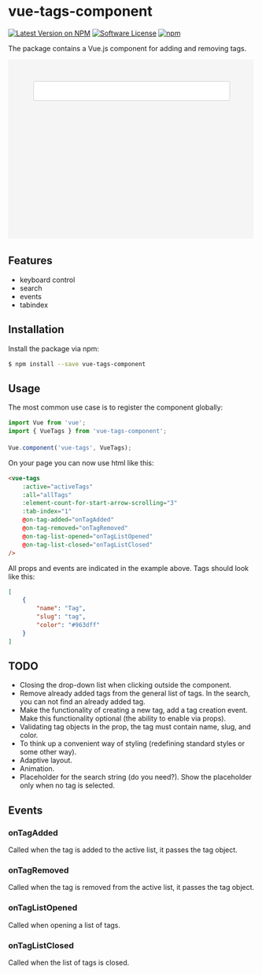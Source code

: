 # vue-tags-component

[![Latest Version on NPM](https://img.shields.io/npm/v/vue-tags-component.svg?style=flat-square)](https://npmjs.com/package/vue-tags-component)
[![Software License](https://img.shields.io/badge/license-MIT-brightgreen.svg?style=flat-square)](LICENSE.md)
[![npm](https://img.shields.io/npm/dt/vue-tags-component.svg?style=flat-square)](https://www.npmjs.com/package/vue-tags-component)

The package contains a Vue.js component for adding and removing tags.

![](screenshot.gif)

## Features

- keyboard control
- search
- events
- tabindex

## Installation

Install the package via npm:

```sh
$ npm install --save vue-tags-component
```

## Usage

The most common use case is to register the component globally:

```js
import Vue from 'vue';
import { VueTags } from 'vue-tags-component';

Vue.component('vue-tags', VueTags);
```

On your page you can now use html like this:

```html
<vue-tags
    :active="activeTags"
    :all="allTags"
    :element-count-for-start-arrow-scrolling="3"
    :tab-index="1"
    @on-tag-added="onTagAdded"
    @on-tag-removed="onTagRemoved"
    @on-tag-list-opened="onTagListOpened"
    @on-tag-list-closed="onTagListClosed"
/>
```

All props and events are indicated in the example above. Tags should look like this:

```json
[
    {
        "name": "Tag",
        "slug": "tag",
        "color": "#963dff"
    }
]
```

## TODO

- Closing the drop-down list when clicking outside the component.
- Remove already added tags from the general list of tags. In the search, you can not find an already added tag.
- Make the functionality of creating a new tag, add a tag creation event. Make this functionality optional (the ability to enable via props).
- Validating tag objects in the prop, the tag must contain name, slug, and color.
- To think up a convenient way of styling (redefining standard styles or some other way).
- Adaptive layout.
- Animation.
- Placeholder for the search string (do you need?). Show the placeholder only when no tag is selected.

## Events

### onTagAdded

Called when the tag is added to the active list, it passes the tag object.

### onTagRemoved

Called when the tag is removed from the active list, it passes the tag object.

### onTagListOpened

Called when opening a list of tags.

### onTagListClosed

Called when the list of tags is closed.